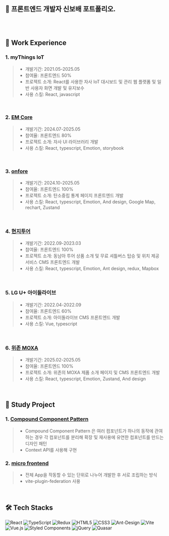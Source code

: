 ## 🙌 프론트엔드 개발자 신보배 포트폴리오.

<br><br>

## 📝 Work Experience

### 1. myThings IoT
>- 개발기간: 2021.05-2025.05
>- 참여율: 프론트엔드 50%
>- 프로젝트 소개: React를 사용한 자사 IoT 대시보드 및 관리 웹 플랫폼 및 일반 사용자 화면 개발 및 유지보수<br>
>- 사용 스킬: React, javascript

<br>

### 2. [EM Core](https://github.com/shinbobae/2024_em_core)
>- 개발기간: 2024.07-2025.05
>- 참여율: 프론트엔드 80%
>- 프로젝트 소개: 자사 UI 라이브러리 개발
>- 사용 스킬: React, typescript, Emotion, storybook

<br>

### 3. [onfore](https://github.com/shinbobae/2024_onfore)
>- 개발기간: 2024.10-2025.05
>- 참여율: 프론트엔드 100%
>- 프로젝트 소개: 탄소중립 통계 페이지 프론트엔드 개발
>- 사용 스킬: React, typescript, Emotion, And design, Google Map, rechart, Zustand

<br>

### 4. [현지투어](https://github.com/shinbobae/2022_hyunji_tour)
>- 개발기간: 2022.09-2023.03
>- 참여율: 프론트엔드 100%
>- 프로젝트 소개: 동남아 투어 상품 소개 및 무료 셔틀버스 탑승 및 위치 제공 서비스 CMS 프론트엔드 개발
>- 사용 스킬: React, typescript, Emotion, Ant design, redux, Mapbox

<br>

### 5. LG U+ 아이돌라이브 
>- 개발기간: 2022.04-2022.09
>- 참여율: 프론트엔드 60%
>- 프로젝트 소개: 아이돌라이브 CMS 프론트엔드 개발
>- 사용 스킬: Vue, typescript

<br>

### 6. [위존 MOXA](https://github.com/shinbobae/2025_moxa)
>- 개발기간: 2025.02-2025.05
>- 참여율: 프론트엔드 100%
>- 프로젝트 소개: 위존의 MOXA 제품 소개 페이지 및 CMS 프론트엔드 개발
>- 사용 스킬: React, typescript, Emotion, Zustand, And design

<br>


## 🛒 Study Project

### 1. [Compound Component Pattern](https://github.com/shinbobae/compound_component)
>- Compound Component Pattern 은 여러 컴포넌트가 하나의 동작에 관여하는 경우 각 컴포넌트를 분리해 확장 및 재사용에 유연한 컴포넌트를 만드는 디자인 패턴
>- Context API를 사용해 구현

### 2. [micro frontend](https://github.com/shinbobae/micro_frontend)
>- 전체 App을 작동할 수 있는 단위로 나누어 개발한 후 서로 조립하는 방식
>- vite-plugin-federation 사용

<br>

## 🛠️ Tech Stacks

![React](https://img.shields.io/badge/react-%2320232a.svg?style=for-the-badge&logo=react&logoColor=%2361DAFB)
![TypeScript](https://img.shields.io/badge/typescript-%23007ACC.svg?style=for-the-badge&logo=typescript&logoColor=white)
![Redux](https://img.shields.io/badge/redux-%23593d88.svg?style=for-the-badge&logo=redux&logoColor=white)
![HTML5](https://img.shields.io/badge/html5-%23E34F26.svg?style=for-the-badge&logo=html5&logoColor=white)
![CSS3](https://img.shields.io/badge/css3-%231572B6.svg?style=for-the-badge&logo=css3&logoColor=white)
![Ant-Design](https://img.shields.io/badge/-AntDesign-%230170FE?style=for-the-badge&logo=ant-design&logoColor=white)
![Vite](https://img.shields.io/badge/vite-%23646CFF.svg?style=for-the-badge&logo=vite&logoColor=white)
![Vue.js](https://img.shields.io/badge/vuejs-%2335495e.svg?style=for-the-badge&logo=vuedotjs&logoColor=%234FC08D)
![Styled Components](https://img.shields.io/badge/styled--components-DB7093?style=for-the-badge&logo=styled-components&logoColor=white)
![jQuery](https://img.shields.io/badge/jquery-%230769AD.svg?style=for-the-badge&logo=jquery&logoColor=white)
![Quasar](https://img.shields.io/badge/Quasar-16B7FB?style=for-the-badge&logo=quasar&logoColor=black)


<!--
**shinbobae/shinbobae** is a ✨ _special_ ✨ repository because its `README.md` (this file) appears on your GitHub profile.

Here are some ideas to get you started:

- 🔭 I’m currently working on ...
- 🌱 I’m currently learning ...
- 👯 I’m looking to collaborate on ...
- 🤔 I’m looking for help with ...
- 💬 Ask me about ...
- 📫 How to reach me: ...
- 😄 Pronouns: ...
- ⚡ Fun fact: ...
-->
